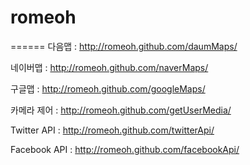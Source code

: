 # romeoh
======
다음맵 : http://romeoh.github.com/daumMaps/

네이버맵 : http://romeoh.github.com/naverMaps/

구글맵 : http://romeoh.github.com/googleMaps/

카메라 제어 : http://romeoh.github.com/getUserMedia/

Twitter API : http://romeoh.github.com/twitterApi/

Facebook API : http://romeoh.github.com/facebookApi/



 